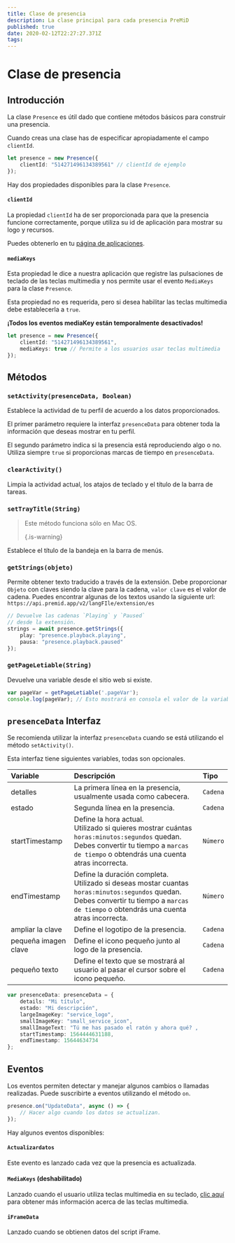 ```yaml
---
title: Clase de presencia
description: La clase principal para cada presencia PreMiD
published: true
date: 2020-02-12T22:27:27.371Z
tags: 
---
```


# Clase de presencia

## Introducción

La clase `Presence` es útil dado que contiene métodos básicos para construir una presencia.

 Cuando creas una clase has de especificar apropiadamente el campo `clientId`.

```typescript
let presence = new Presence({
    clientId: "514271496134389561" // clientId de ejemplo
});
```

Hay dos propiedades disponibles para la clase `Presence`.

#### `clientId`

La propiedad `clientId` ha de ser proporcionada para que la presencia funcione correctamente, porque utiliza su id de aplicación para mostrar su logo y recursos.

Puedes obtenerlo en tu [página de aplicaciones](https://discordapp.com/developers/applications).

#### `mediaKeys`

Esta propiedad le dice a nuestra aplicación que registre las pulsaciones de teclado de las teclas multimedia y nos permite usar el evento `MediaKeys` para la clase `Presence`.

Esta propiedad no es requerida, pero si desea habilitar las teclas multimedia debe establecerla a `true`.

**¡Todos los eventos mediaKey están temporalmente desactivados!**

```typescript
let presence = new Presence({
    clientId: "514271496134389561",
    mediaKeys: true // Permite a los usuarios usar teclas multimedia
});
```

## Métodos

### `setActivity(presenceData, Boolean)`

Establece la actividad de tu perfil de acuerdo a los datos proporcionados.

El primer parámetro requiere la interfaz `presenceData` para obtener toda la información que deseas mostrar en tu perfil.

El segundo parámetro indica si la presencia está reproduciendo algo o no. Utiliza siempre `true` si proporcionas marcas de tiempo en `presenceData`.

### `clearActivity()`

Limpia la actividad actual, los atajos de teclado y el título de la barra de tareas.

### `setTrayTitle(String)`

> Este método funciona sólo en Mac OS. 
> 
> {.is-warning}

Establece el título de la bandeja en la barra de menús.

### `getStrings(objeto)`

Permite obtener texto traducido a través de la extensión. Debe proporcionar `Objeto` con claves siendo la clave para la cadena, `valor clave` es el valor de cadena. Puedes encontrar algunas de los textos usando la siguiente url: `https://api.premid.app/v2/langFIle/extension/es`

```typescript
// Devuelve las cadenas `Playing` y `Paused`
// desde la extensión.
strings = await presence.getStrings({
    play: "presence.playback.playing",
    pausa: "presence.playback.paused"
});
```

### `getPageLetiable(String)`

Devuelve una variable desde el sitio web si existe.

```typescript
var pageVar = getPageLetiable('.pageVar');
console.log(pageVar); // Esto mostrará en consola el valor de la variable "pageVar"
```

## `presenceData` Interfaz

Se recomienda utilizar la interfaz `presenceData` cuando se está utilizando el método `setActivity()`.

Esta interfaz tiene siguientes variables, todas son opcionales.

<table>
  <thead>
    <tr>
      <th style="text-align:left">Variable</th>
      <th style="text-align:left">Descripción</th>
      <th style="text-align:left">Tipo</th>
    </tr>
  </thead>
  <tbody>
    <tr>
      <td style="text-align:left">detalles</td>
      <td style="text-align:left">La primera línea en la presencia, usualmente usada como cabecera.</td>
      <td style="text-align:left"><code>Cadena</code>
      </td>
    </tr>
    <tr>
      <td style="text-align:left">estado</td>
      <td style="text-align:left">Segunda línea en la presencia.</td>
      <td style="text-align:left"><code>Cadena</code>
      </td>
    </tr>
    <tr>
      <td style="text-align:left">startTimestamp</td>
      <td style="text-align:left">Define la hora actual.<br>
        Utilizado si quieres mostrar cuántas <code>horas:minutos:segundos</code> quedan.
          <br>Debes convertir tu tiempo a <code>marcas de tiempo</code> o obtendrás una cuenta atras
          incorrecta.
      </td>
      <td style="text-align:left"><code>Número</code>
      </td>
    </tr>
    <tr>
      <td style="text-align:left">endTimestamp</td>
      <td style="text-align:left">Define la duración completa.
        <br>Utilizado si deseas mostar cuantas <code>horas:minutos:segundos</code> quedan.
          <br>Debes convertir tu tiempo a <code>marcas de tiempo</code> o obtendrás una cuenta atras
          incorrecta.
      </td>
      <td style="text-align:left"><code>Número</code>
      </td>
    </tr>
    <tr>
      <td style="text-align:left">ampliar la clave</td>
      <td style="text-align:left">Define el logotipo de la presencia.</td>
      <td style="text-align:left"><code>Cadena</code>
      </td>
    </tr>
    <tr>
      <td style="text-align:left">pequeña imagen clave</td>
      <td style="text-align:left">Define el icono pequeño junto al logo de la presencia.</td>
      <td style="text-align:left"><code>Cadena</code>
      </td>
    </tr>
    <tr>
      <td style="text-align:left">pequeño texto</td>
      <td style="text-align:left">Define el texto que se mostrará al usuario al pasar el cursor sobre el icono pequeño.</td>
      <td style="text-align:left"><code>Cadena</code>
      </td>
    </tr>
  </tbody>
</table>

```typescript
var presenceData: presenceData = {
    details: "Mi título",
    estado: "Mi descripción",
    largeImageKey: "service_logo",
    smallImageKey: "small_service_icon",
    smallImageText: "Tú me has pasado el ratón y ahora qué? ,
    startTimestamp: 1564444631188,
    endTimestamp: 15644634734
};
```

## Eventos

Los eventos permiten detectar y manejar algunos cambios o llamadas realizadas. Puede suscribirte a eventos utilizando el método `on`.

```typescript
presence.on("UpdateData", async () => {
    // Hacer algo cuando los datos se actualizan.
});
```

Hay algunos eventos disponibles:

#### `Actualizardatos`

Este evento es lanzado cada vez que la presencia es actualizada.

#### `MediaKeys` (deshabilitado)

Lanzado cuando el usuario utiliza teclas multimedia en su teclado, [clic aquí](/dev/presence/class#mediakeys) para obtener más información acerca de las teclas multimedia.

#### `iFrameData`

Lanzado cuando se obtienen datos del script iFrame.
